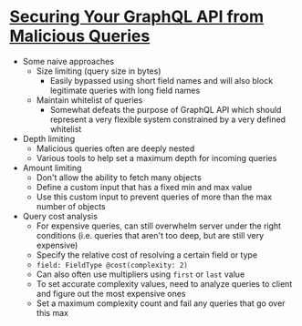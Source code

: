 # [Securing Your GraphQL API from Malicious Queries](https://blog.apollographql.com/securing-your-graphql-api-from-malicious-queries-16130a324a6b)

* Some naive approaches
  * Size limiting (query size in bytes)
    * Easily bypassed using short field names and will also block legitimate queries with long field names
  * Maintain whitelist of queries
    * Somewhat defeats the purpose of GraphQL API which should represent a very flexible system constrained by a very defined whitelist
* Depth limiting
  * Malicious queries often are deeply nested
  * Various tools to help set a maximum depth for incoming queries
* Amount limiting
  * Don't allow the ability to fetch many objects
  * Define a custom input that has a fixed min and max value
  * Use this custom input to prevent queries of more than the max number of objects
* Query cost analysis
  * For expensive queries, can still overwhelm server under the right conditions (i.e. queries that aren't too deep, but are still very expensive)
  * Specify the relative cost of resolving a certain field or type
  * `field: FieldType @cost(complexity: 2)`
  * Can also often use multipliers using `first` or `last`  value
  * To set accurate complexity values, need to analyze queries to client and figure out the most expensive ones
  * Set a maximum complexity count and fail any queries that go over this max
 
